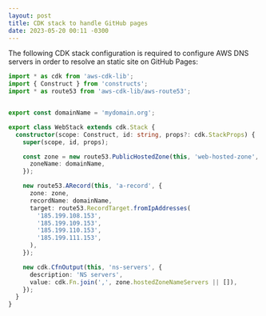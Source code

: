 ```yaml
---
layout: post
title: CDK stack to handle GitHub pages
date: 2023-05-20 00:11 -0300
---
```


The following CDK stack configuration is required to configure AWS DNS servers
in order to resolve an static site on GitHub Pages:

```typescript
import * as cdk from 'aws-cdk-lib';
import { Construct } from 'constructs';
import * as route53 from 'aws-cdk-lib/aws-route53';


export const domainName = 'mydomain.org';

export class WebStack extends cdk.Stack {
  constructor(scope: Construct, id: string, props?: cdk.StackProps) {
    super(scope, id, props);

    const zone = new route53.PublicHostedZone(this, 'web-hosted-zone', {
      zoneName: domainName,
    });

    new route53.ARecord(this, 'a-record', {
      zone: zone,
      recordName: domainName,
      target: route53.RecordTarget.fromIpAddresses(
        '185.199.108.153',
        '185.199.109.153',
        '185.199.110.153',
        '185.199.111.153',
      ),
    });

    new cdk.CfnOutput(this, 'ns-servers', {
      description: 'NS servers',
      value: cdk.Fn.join(',', zone.hostedZoneNameServers || []),
    });
  }
}
```
